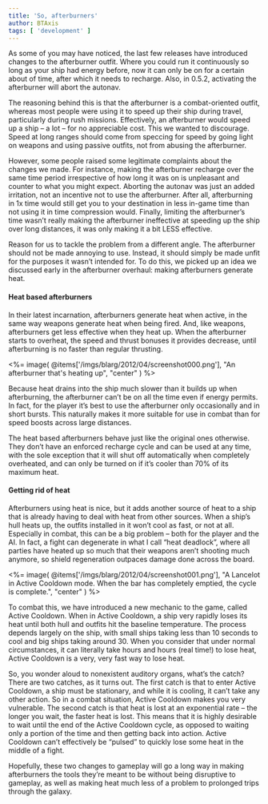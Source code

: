```yaml
---
title: 'So, afterburners'
author: BTAxis
tags: [ 'development' ]
---
```


As some of you may have noticed, the last few releases have introduced changes to the afterburner outfit. Where you could run it continuously so long as your ship had energy before, now it can only be on for a certain about of time, after which it needs to recharge. Also, in 0.5.2, activating the afterburner will abort the autonav.

The reasoning behind this is that the afterburner is a combat-oriented outfit, whereas most people were using it to speed up their ship during travel, particularly during rush missions. Effectively, an afterburner would speed up a ship – a lot – for no appreciable cost. This we wanted to discourage. Speed at long ranges should come from speccing for speed by going light on weapons and using passive outfits, not from abusing the afterburner.

However, some people raised some legitimate complaints about the changes we made. For instance, making the afterburner recharge over the same time period irrespective of how long it was on is unpleasant and counter to what you might expect. Aborting the autonav was just an added irritation, not an incentive not to use the afterburner. After all, afterburning in 1x time would still get you to your destination in less in-game time than not using it in time compression would. Finally, limiting the afterburner’s time wasn’t really making the afterburner ineffective at speeding up the ship over long distances, it was only making it a bit LESS effective.

Reason for us to tackle the problem from a different angle. The afterburner should not be made annoying to use. Instead, it should simply be made unfit for the purposes it wasn’t intended for. To do this, we picked up an idea we discussed early in the afterburner overhaul: making afterburners generate heat.

#### Heat based afterburners

In their latest incarnation, afterburners generate heat when active, in the same way weapons generate heat when being fired. And, like weapons, afterburners get less effective when they heat up. When the afterburner starts to overheat, the speed and thrust bonuses it provides decrease, until afterburning is no faster than regular thrusting.

<%= image( @items['/imgs/blarg/2012/04/screenshot000.png'], "An afterburner that's heating up", "center" ) %>

Because heat drains into the ship much slower than it builds up when afterburning, the afterburner can’t be on all the time even if energy permits. In fact, for the player it’s best to use the afterburner only occasionally and in short bursts. This naturally makes it more suitable for use in combat than for speed boosts across large distances.

The heat based afterburners behave just like the original ones otherwise. They don’t have an enforced recharge cycle and can be used at any time, with the sole exception that it will shut off automatically when completely overheated, and can only be turned on if it’s cooler than 70% of its maximum heat.

#### Getting rid of heat

Afterburners using heat is nice, but it adds another source of heat to a ship that is already having to deal with heat from other sources. When a ship’s hull heats up, the outfits installed in it won’t cool as fast, or not at all. Especially in combat, this can be a big problem – both for the player and the AI. In fact, a fight can degenerate in what I call “heat deadlock”, where all parties have heated up so much that their weapons aren’t shooting much anymore, so shield regeneration outpaces damage done across the board.

<%= image( @items['/imgs/blarg/2012/04/screenshot001.png'], "A Lancelot in Active Cooldown mode. When the bar has completely emptied, the cycle is complete.", "center" ) %>

To combat this, we have introduced a new mechanic to the game, called Active Cooldown. When in Active Cooldown, a ship very rapidly loses its heat until both hull and outfits hit the baseline temperature. The process depends largely on the ship, with small ships taking less than 10 seconds to cool and big ships taking around 30. When you consider that under normal circumstances, it can literally take hours and hours (real time!) to lose heat, Active Cooldown is a very, very fast way to lose heat.

So, you wonder aloud to nonexistent auditory organs, what’s the catch? There are two catches, as it turns out. The first catch is that to enter Active Cooldown, a ship must be stationary, and while it is cooling, it can’t take any other action. So in a combat situation, Active Cooldown makes you very vulnerable. The second catch is that heat is lost at an exponential rate – the longer you wait, the faster heat is lost. This means that it is highly desirable to wait until the end of the Active Cooldown cycle, as opposed to waiting only a portion of the time and then getting back into action. Active Cooldown can’t effectively be “pulsed” to quickly lose some heat in the middle of a fight.

Hopefully, these two changes to gameplay will go a long way in making afterburners the tools they’re meant to be without being disruptive to gameplay, as well as making heat much less of a problem to prolonged trips through the galaxy.
